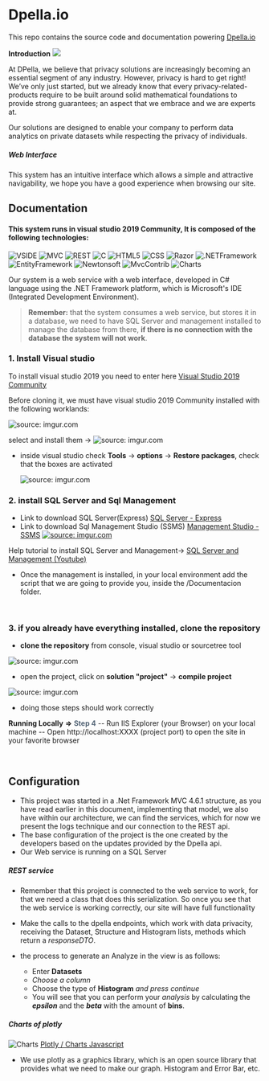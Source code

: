 # Dpella.io
This repo contains the source code and documentation powering [Dpella.io](https://www.dpella.io/ "Dpella.io")

 **Introduction**  ![](https://img.shields.io/badge/Dpella.io-Demo-success)
 
At DPella, we believe that privacy solutions are increasingly becoming an essential segment of any industry. However, privacy is hard to get right! We’ve only just started, but we already know that every privacy-related-products require to be built around solid mathematical foundations to provide strong guarantees; an aspect that we embrace and we are experts at.

Our solutions are designed to enable your company to perform data analytics on private datasets while respecting the privacy of individuals.

##### Web Interface 
This system has an intuitive interface which allows a simple and attractive navigability, we hope you have a good experience when browsing our site.

## Documentation

#### This system runs in visual studio 2019 Community, It is composed of the following technologies:

 ![VSIDE](https://img.shields.io/badge/Visual%20Studio%202019-IDE%20Community-inactive)
 ![MVC](https://img.shields.io/badge/MVC-architecture%20pattern-success)
 ![REST](https://img.shields.io/badge/Service%20REST-Web%20Api-success)
 ![C](https://img.shields.io/badge/C%23-Backend-green)
 ![HTML5](https://img.shields.io/badge/HTML5-HiperText%20Markup%20language-informational)
 ![CSS](https://img.shields.io/badge/CSS-styles-9cf)
 ![Razor](https://img.shields.io/badge/Razor-Markup%20syntax-blue)
 ![.NETFramework](https://img.shields.io/badge/.Net%20Framework%204.6.1-Developer%20Pack-informational)
 ![EntityFramework](https://img.shields.io/badge/Entity%20Framework-6.x-blue) 
 ![Newtonsoft](https://img.shields.io/badge/Newtonsoft%20JSON-12.0.3-blue)
 ![MvcContrib](https://img.shields.io/badge/MvcContrib-2.0.95-blue)
 ![Charts](https://img.shields.io/badge/plotly.com%2Fjavascript-Charts-blue)

Our system is a web service with a web interface, developed in C# language using the .NET Framework platform, which is Microsoft's IDE (Integrated Development Environment).

> **Remember:** that the system consumes a web service, but stores it in a database, we need to have SQL Server and management installed to manage the database from there, **if there is no connection with the database the system will not work**.

### 1. Install Visual studio 

To install visual studio 2019 you need to enter here  [Visual Studio 2019 Community](https://visualstudio.microsoft.com/es/thank-you-downloading-visual-studio/?sku=Community&rel=16 "Visual Studio 2019 Community")

Before cloning it, we must have visual studio 2019 Community installed with the following worklands:

<img src="https://i.imgur.com/OSVH976.png" title="source: imgur.com" />

select and install them -> <img src="https://i.imgur.com/BO7MRVn.png" title="source: imgur.com" />

 - inside visual studio check **Tools** -> **options** -> **Restore packages**, check that the boxes are activated
 
   <img src="https://i.imgur.com/Fx9kIwV.png" title="source: imgur.com" />

### 2. install SQL Server and Sql Management
- Link to download SQL Server(Express) [SQL Server - Express](https://www.microsoft.com/es-es/sql-server/sql-server-downloads "SQL Server - Express")
- Link to download Sql Management Studio (SSMS) [Management Studio - SSMS](https://docs.microsoft.com/en-us/sql/ssms/download-sql-server-management-studio-ssms?view=sql-server-ver15 "SSMS")
<a href="https://imgur.com/wyhD42q"><img src="https://i.imgur.com/wyhD42q.png" title="source: imgur.com" /></a>

 Help tutorial to install SQL Server and Management-> [SQL Server and Management (Youtube)](https://www.youtube.com/watch?v=RvMthhog1H4 "help tutorial to install SQL Server and Management")
 - Once the management is installed, in your local environment add the script that we are going to provide you, inside the /Documentacion folder.

<br>

### 3. if you already have everything installed,  clone the repository

- **clone the repository** from console, visual studio or sourcetree tool
<img src="https://i.imgur.com/DkUcNGN.png" title="source: imgur.com" />

- open the project, click on **solution "project"** -> **compile project**
<img src="https://i.imgur.com/M1w7oUS.png" title="source: imgur.com" />
 
 - doing those steps should work correctly

**Running Locally**  **=>** <span style="color: #567;">**Step 4**</span>
-- Run IIS Explorer (your Browser) on your local machine
-- Open http://localhost:XXXX (project port) to open the site in your favorite browser

<br>

## Configuration

- This project was started in a .Net Framework MVC 4.6.1 structure, as you have read earlier in this document, implementing that model, we also have within our architecture, we can find the services, which for now we present the logs technique and our connection to the REST api.
- The base configuration of the project is the one created by the developers based on the updates provided by the Dpella api.
- Our Web service is running on a SQL Server

##### REST service
- Remember that this project is connected to the web service to work, for that we need a class that does this serialization. So once you see that the web service is working correctly, our site will have full functionality
- Make the calls to the dpella endpoints, which work with data privacity, receiving the Dataset, Structure and Histogram lists, methods which return a *responseDTO*.

- the process to generate an Analyze in the view is as follows:
  - Enter **Datasets**
  - *Choose a column*
  - Choose the type of **Histogram** *and press continue*
  - You will see that you can perform your *analysis* by calculating the ***epsilon*** and the ***beta*** with the amount of **bins**.

##### Charts of plotly 
![Charts](https://img.shields.io/badge/plotly.com%2Fjavascript-Charts-9cf) [Plotly / Charts Javascript](https://plotly.com/javascript/error-bars/#horizontal-error-bars "Plotly / Charts Javascript")
- We use plotly as a graphics library, which is an open source library that provides what we need to make our graph. Histogram and Error Bar, etc.
